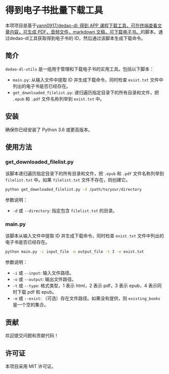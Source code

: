 # 得到电子书批量下载工具

本项项目是基于[yann0917/dedao-dl: 得到 APP 课程下载工具，可在终端查看文章内容，可生成 PDF，音频文件，markdown 文稿，可下载电子书。](https://github.com/yann0917/dedao-dl)的脚本。通过dedao-dl工具获取得到电子书的 ID，然后通过该脚本生成下载命令。

## 简介

`dedao-dl-utils` 是一组用于管理和下载电子书的实用工具。包括以下脚本：

- `main.py`: 从输入文件中提取 ID 并生成下载命令，同时检查 `exist.txt` 文件中列出的电子书是否已经存在。
- `get_downloaded_filelist.py`: 递归遍历指定目录下的所有目录和文件，把 `.epub` 和 `.pdf` 文件名称列举到 `exist.txt` 中。

## 安装

确保你已经安装了 Python 3.6 或更高版本。

## 使用方法

### get_downloaded_filelist.py

该脚本递归遍历指定目录下的所有目录和文件，把 `.epub` 和 `.pdf` 文件名称列举到 `filelist.txt` 中。如果 `filelist.txt` 文件不存在，则创建它。

```sh
python get_downloaded_filelist.py -d /path/to/your/directory
```

参数说明：
- `-d` 或 `--directory`: 指定包含 `filelist.txt` 的目录。

### main.py

该脚本从输入文件中提取 ID 并生成下载命令，同时检查 `exist.txt` 文件中列出的电子书是否已经存在。

```sh
python main.py -i input_file -o output_file -t 3 -e exist.txt
```

参数说明：
- `-i` 或 `--input`: 输入文件路径。
- `-o` 或 `--output`: 输出文件路径。
- `-t` 或 `--type`: 格式类型，1 表示 html，2 表示 pdf，3 表示 epub，4 表示同时下载 pdf 和 epub。
- `-e` 或 `--exist`: （可选）存在文件路径。如果没有提供，则 `existing_books` 是一个空的集合。

## 贡献

欢迎提交问题和贡献代码！

## 许可证

本项目采用 MIT 许可证。